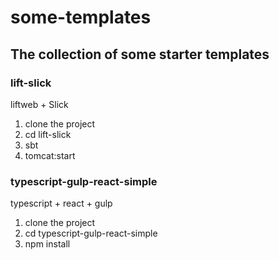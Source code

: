 # some-templates
## The collection of some starter templates


### lift-slick
liftweb + Slick

1. clone the project
2. cd lift-slick
3. sbt
4. tomcat:start


### typescript-gulp-react-simple

typescript + react + gulp

1. clone the project
2. cd typescript-gulp-react-simple
3. npm install





